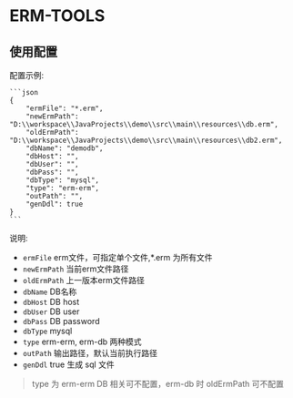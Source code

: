 # ERM-TOOLS 

## 使用配置

配置示例:

    ```json
    {
        "ermFile": "*.erm",
        "newErmPath": "D:\\workspace\\JavaProjects\\demo\\src\\main\\resources\\db.erm",
        "oldErmPath": "D:\\workspace\\JavaProjects\\demo\\src\\main\\resources\\db2.erm",
        "dbName": "demodb",
        "dbHost": "",
        "dbUser": "",
        "dbPass": "",
        "dbType": "mysql",
        "type": "erm-erm",
        "outPath": "",
        "genDdl": true
    }
    ```
    
说明:
- `ermFile` erm文件，可指定单个文件,*.erm 为所有文件
- `newErmPath` 当前erm文件路径
- `oldErmPath` 上一版本erm文件路径
- `dbName` DB名称
- `dbHost` DB host
- `dbUser` DB user
- `dbPass` DB password
- `dbType` mysql
- `type` erm-erm, erm-db 两种模式
- `outPath` 输出路径，默认当前执行路径
- `genDdl` true 生成 sql 文件

> type 为 erm-erm DB 相关可不配置，erm-db 时 oldErmPath 可不配置